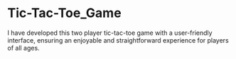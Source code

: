 # Tic-Tac-Toe_Game
I have developed this two player tic-tac-toe game with a user-friendly interface, ensuring an enjoyable and straightforward experience for players of all ages.
